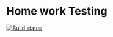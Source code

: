 # Home work Testing

[![Build status](https://ci.appveyor.com/api/projects/status/ah7d90fh6celgesl?svg=true)](https://ci.appveyor.com/project/AlexanderAndreevGIT/ahj-04-testing)
